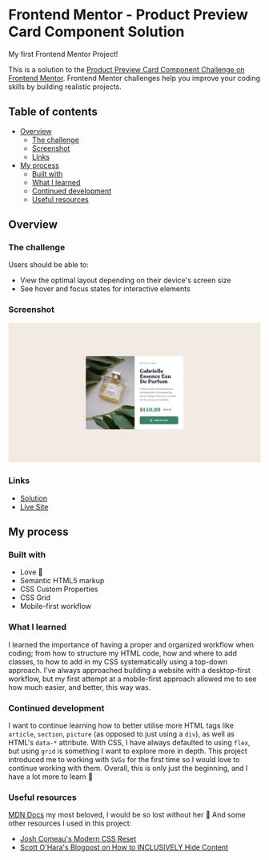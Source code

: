 # Frontend Mentor - Product Preview Card Component Solution

My first Frontend Mentor Project!

This is a solution to the [Product Preview Card Component Challenge on Frontend Mentor](https://www.frontendmentor.io/challenges/product-preview-card-component-GO7UmttRfa). Frontend Mentor challenges help you improve your coding skills by building realistic projects. 

## Table of contents

- [Overview](#overview)
  - [The challenge](#the-challenge)
  - [Screenshot](#screenshot)
  - [Links](#links)
- [My process](#my-process)
  - [Built with](#built-with)
  - [What I learned](#what-i-learned)
  - [Continued development](#continued-development)
  - [Useful resources](#useful-resources)

## Overview

### The challenge

Users should be able to:

- View the optimal layout depending on their device's screen size
- See hover and focus states for interactive elements

### Screenshot

![Responsive Card Component - Desktop View](./screenshots//screenshot.png)

### Links

- [Solution](https://github.com/VasJM/product_preview_card_component)
- [Live Site](https://leafy-biscotti-0fbc91.netlify.app/)

## My process

### Built with

- Love 💖
- Semantic HTML5 markup
- CSS Custom Properties
- CSS Grid
- Mobile-first workflow

### What I learned

I learned the importance of having a proper and organized workflow when coding; from how to structure my HTML code, how and where to add classes, to how to add in my CSS systematically using a top-down approach. I've always approached building a website with a desktop-first workflow, but my first attempt at a mobile-first approach allowed me to see how much easier, and better, this way was.

### Continued development

I want to continue learning how to better utilise more HTML tags like `article`, `section`, `picture` (as opposed to just using a `div`), as well as HTML's `data-*` attribute. With CSS, I have always defaulted to using `flex`, but using `grid` is something I want to explore more in depth. This project introduced me to working with `SVGs` for the first time so I would love to continue working with them. Overall, this is only just the beginning, and I have a lot more to learn 🤙

### Useful resources

[MDN Docs](https://developer.mozilla.org/en-US/) my most beloved, I would be so lost without her 💖 And some other resources I used in this project:
- [Josh Comeau's Modern CSS Reset](https://www.joshwcomeau.com/css/custom-css-reset/)
- [Scott O'Hara's Blogpost on How to INCLUSIVELY Hide Content](https://www.scottohara.me/blog/2017/04/14/inclusively-hidden.html)
